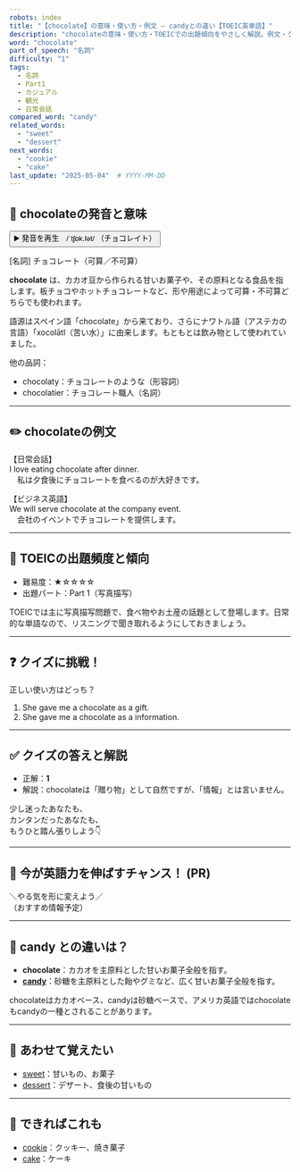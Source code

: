 ```yaml
---
robots: index
title: "【chocolate】の意味・使い方・例文 ― candyとの違い【TOEIC英単語】"
description: "chocolateの意味・使い方・TOEICでの出題傾向をやさしく解説。例文・クイズ付きでcandyとの違いもわかりやすく学べます。"
word: "chocolate"
part_of_speech: "名詞"
difficulty: "1"
tags:
  - 名詞
  - Part1
  - カジュアル
  - 観光
  - 日常会話
compared_word: "candy"
related_words:
  - "sweet"
  - "dessert"
next_words:
  - "cookie"
  - "cake"
last_update: "2025-05-04"  # YYYY-MM-DD
---
```


## 🔰 chocolateの発音と意味

<button class="play-audio" onclick="playTTS('chocolate')">
  <span class="play-audio-main">
    ▶️ 発音を再生　/ˈtʃɒk.lət/
  </span>
  <span class="play-audio-sub">
    （チョコレイト）
  </span>
</button>

[名詞] チョコレート（可算／不可算）

**chocolate** は、カカオ豆から作られる甘いお菓子や、その原料となる食品を指します。板チョコやホットチョコレートなど、形や用途によって可算・不可算どちらでも使われます。

語源はスペイン語「chocolate」から来ており、さらにナワトル語（アステカの言語）「xocolātl（苦い水）」に由来します。もともとは飲み物として使われていました。

他の品詞：  
- chocolaty：チョコレートのような（形容詞）
- chocolatier：チョコレート職人（名詞）

---

## ✏️ chocolateの例文

【日常会話】  
I love eating chocolate after dinner.  
　私は夕食後にチョコレートを食べるのが大好きです。

【ビジネス英語】  
We will serve chocolate at the company event.  
　会社のイベントでチョコレートを提供します。

---

## 🎯 TOEICの出題頻度と傾向

- 難易度：★☆☆☆☆
- 出題パート：Part 1（写真描写）

TOEICでは主に写真描写問題で、食べ物やお土産の話題として登場します。日常的な単語なので、リスニングで聞き取れるようにしておきましょう。

---

## ❓ クイズに挑戦！

正しい使い方はどっち？

1. She gave me a chocolate as a gift.  
2. She gave me a chocolate as a information.

---

## ✅ クイズの答えと解説

- 正解：**1**
- 解説：chocolateは「贈り物」として自然ですが、「情報」とは言いません。

少し迷ったあなたも、  
カンタンだったあなたも、  
もうひと踏ん張りしよう👇️

---

## 🚀 今が英語力を伸ばすチャンス！ (PR)

<div class="info-center">
＼やる気を形に変えよう／<br>  
（おすすめ情報予定）
</div>

---

## 🤔  candy との違いは？

- **chocolate**：カカオを主原料とした甘いお菓子全般を指す。
- **[candy](/word/candy/)**：砂糖を主原料とした飴やグミなど、広く甘いお菓子全般を指す。

chocolateはカカオベース、candyは砂糖ベースで、アメリカ英語ではchocolateもcandyの一種とされることがあります。

---

## 🧩 あわせて覚えたい

- [sweet](/word/sweet/)：甘いもの、お菓子
- [dessert](/word/dessert/)：デザート、食後の甘いもの

---

## 📖 できればこれも

- [cookie](/word/cookie/)：クッキー、焼き菓子
- [cake](/word/cake/)：ケーキ

<!-- cvid: aid04_bid12 -->
